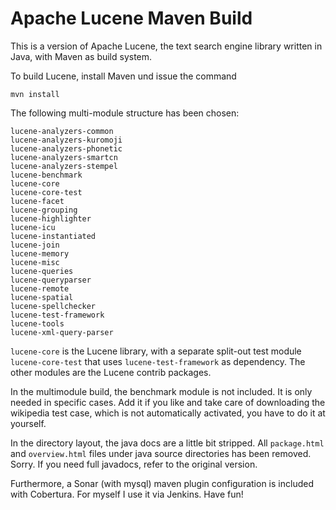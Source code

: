 Apache Lucene Maven Build
=========================
This is a version of Apache Lucene, the text search engine library written in Java, with Maven as build system.

To build Lucene, install Maven und issue the command

	mvn install

The following multi-module structure has been chosen:

	lucene-analyzers-common
	lucene-analyzers-kuromoji
	lucene-analyzers-phonetic
	lucene-analyzers-smartcn
	lucene-analyzers-stempel
	lucene-benchmark
	lucene-core
	lucene-core-test
	lucene-facet
	lucene-grouping
	lucene-highlighter
	lucene-icu
	lucene-instantiated
	lucene-join
	lucene-memory
	lucene-misc
	lucene-queries
	lucene-queryparser
	lucene-remote
	lucene-spatial
	lucene-spellchecker
	lucene-test-framework
	lucene-tools
	lucene-xml-query-parser


``lucene-core`` is the Lucene library, with a separate split-out test module ``lucene-core-test`` that uses ``lucene-test-framework`` as dependency. The other modules are the Lucene contrib packages.

In the multimodule build, the benchmark module is not included. It is only needed in specific cases. Add it if you like and take care of downloading the wikipedia test case, which is not automatically activated, you have to do it at yourself. 

In the directory layout, the java docs are a little bit stripped. All ``package.html`` and ``overview.html`` files under java source directories has been removed. Sorry. If you need full javadocs, refer to the original version.

Furthermore, a Sonar (with mysql) maven plugin configuration is included with Cobertura. For myself I use it via Jenkins. Have fun!

